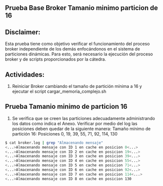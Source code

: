 ## Prueba Base Broker Tamanio minimo particion de 16

## Disclaimer:

Esta prueba tiene como objetivo verificar el funcionamiento del proceso broker independiente de los demás enfocándonos en el sistema de particiones dinámicas. Para esto, será necesario la ejecución del proceso broker y de scripts proporcionados por la cátedra.

## Actividades:

1) Reiniciar Broker cambiando el tamaño de partición mínima a 16 y ejecutar el script cargar_memoria_complejo.sh

## Prueba Tamanio minimo de particion 16

1) Se verifica que se creen las particiones adecuadamente administrando los datos como indica el Anexo. Verificar por medio del log las posiciones deben quedar de la siguiente manera:
Tamaño mínimo de partición 16: Posiciones 0, 19, 39, 55, 71, 92, 114, 130

```bash
$ cat broker.log | grep "Almacenando mensaje"
<...>Almacenando mensaje con ID 1 en cache en posicion 0<...>
<...>Almacenando mensaje con ID 2 en cache en posicion 19<...>
<...>Almacenando mensaje con ID 3 en cache en posicion 39<...>
<...>Almacenando mensaje con ID 4 en cache en posicion 55<...>
<...>Almacenando mensaje con ID 5 en cache en posicion 71<...>
<...>Almacenando mensaje con ID 6 en cache en posicion 92<...>
<...>Almacenando mensaje con ID 7 en cache en posicion 114<...>
<...>Almacenando mensaje con ID 8 en cache en posicion 130
```